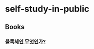 # self-study-in-public

## Books
### [블록체인 무엇인가?](https://github.com/tooget/self-study-in-public/blob/master/doc/books/ISBN_979-11-88612-92-5.md)
### 